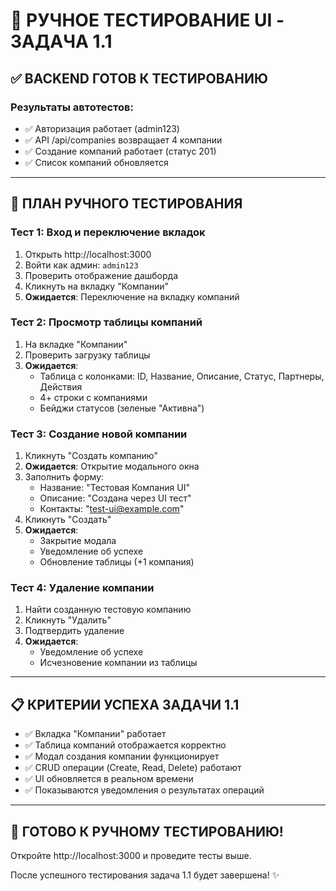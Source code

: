 # 🧪 РУЧНОЕ ТЕСТИРОВАНИЕ UI - ЗАДАЧА 1.1

## ✅ **BACKEND ГОТОВ К ТЕСТИРОВАНИЮ**

### Результаты автотестов:
- ✅ Авторизация работает (admin123)
- ✅ API /api/companies возвращает 4 компании  
- ✅ Создание компаний работает (статус 201)
- ✅ Список компаний обновляется

---

## 🎯 **ПЛАН РУЧНОГО ТЕСТИРОВАНИЯ**

### **Тест 1: Вход и переключение вкладок**
1. Открыть http://localhost:3000  
2. Войти как админ: `admin123`
3. Проверить отображение дашборда
4. Кликнуть на вкладку "Компании"
5. **Ожидается**: Переключение на вкладку компаний

### **Тест 2: Просмотр таблицы компаний**  
1. На вкладке "Компании"
2. Проверить загрузку таблицы
3. **Ожидается**: 
   - Таблица с колонками: ID, Название, Описание, Статус, Партнеры, Действия
   - 4+ строки с компаниями
   - Бейджи статусов (зеленые "Активна")

### **Тест 3: Создание новой компании**
1. Кликнуть "Создать компанию"
2. **Ожидается**: Открытие модального окна
3. Заполнить форму:
   - Название: "Тестовая Компания UI"
   - Описание: "Создана через UI тест"  
   - Контакты: "test-ui@example.com"
4. Кликнуть "Создать"
5. **Ожидается**: 
   - Закрытие модала
   - Уведомление об успехе
   - Обновление таблицы (+1 компания)

### **Тест 4: Удаление компании**
1. Найти созданную тестовую компанию
2. Кликнуть "Удалить"
3. Подтвердить удаление  
4. **Ожидается**:
   - Уведомление об успехе
   - Исчезновение компании из таблицы

---

## 📋 **КРИТЕРИИ УСПЕХА ЗАДАЧИ 1.1**

- ✅ Вкладка "Компании" работает  
- ✅ Таблица компаний отображается корректно
- ✅ Модал создания компании функционирует
- ✅ CRUD операции (Create, Read, Delete) работают
- ✅ UI обновляется в реальном времени
- ✅ Показываются уведомления о результатах операций

---

## 🚀 **ГОТОВО К РУЧНОМУ ТЕСТИРОВАНИЮ!**

Откройте http://localhost:3000 и проведите тесты выше.

После успешного тестирования задача 1.1 будет завершена! ✨
